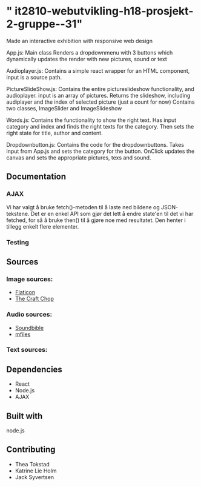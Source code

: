 # " it2810-webutvikling-h18-prosjekt-2-gruppe--31" 
Made an interactive exhibition with responsive web design

App.js:
Main class
Renders a dropdownmenu with 3 buttons which dynamically updates the render with new pictures, sound or text


Audioplayer.js:
Contains a simple react wrapper for an HTML component, input is a source path.

PictureSlideShow.js:
Contains the entire pictureslideshow functionality, and audioplayer. input is an array of pictures.
Returns the slideshow, including audiplayer and the index of selected picture (just a count for now)
Contains two classes, ImageSlider and ImageSlideshow

Words.js:
Contains the functionality to show the right text. Has input category and index and finds the right texts for the category. Then sets the right state for title, author and content. 

Dropdownbutton.js: 
Contains the code for the dropdownbuttons. Takes input from App.js and sets the category for the button. OnClick updates the canvas and sets the appropriate pictures, texs and sound.

## Documentation

### AJAX
Vi har valgt å bruke fetch()-metoden til å laste ned bildene og JSON-tekstene. Det er en enkel API som gjør det lett å endre state'en til det vi har fetched, for så å bruke then() til å gjøre noe med resultatet. Den henter i tillegg enkelt flere elementer. 

### Testing

## Sources 
### Image sources:
* [Flaticon](https://www.flaticon.com/)
* [The Craft Chop](http://thecraftchop.com/)


### Audio sources:
* [Soundbible](https://soundbible.com/)
* [mfiles](https://www.mfiles.co.uk/)

### Text sources:


## Dependencies
* React
* Node.js
* AJAX

## Built with
node.js

## Contributing
* Thea Tokstad
* Katrine Lie Holm
* Jack Syvertsen